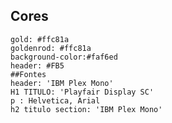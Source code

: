 ## Cores
    gold: #ffc81a
    goldenrod: #ffc81a
    background-color:#faf6ed 
    header: #FB5
    ##Fontes
    header: 'IBM Plex Mono'
    H1 TITULO: 'Playfair Display SC'
    p : Helvetica, Arial
    h2 titulo section: 'IBM Plex Mono'



